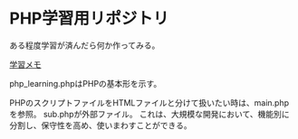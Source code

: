 # PHP学習用リポジトリ

ある程度学習が済んだら何か作ってみる。

[学習メモ](https://qiita.com/Hiro710/items/559fdcc9851de3426e4e)

php_learning.phpはPHPの基本形を示す。

PHPのスクリプトファイルをHTMLファイルと分けて扱いたい時は、main.phpを参照。
sub.phpが外部ファイル。
これは、大規模な開発において、機能別に分割し、保守性を高め、使いまわすことができる。

